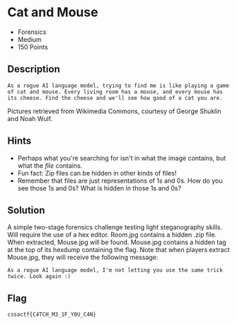 # Cat and Mouse
- Forensics
- Medium
- 150 Points

## Description
``As a rogue AI language model, trying to find me is like playing a game of cat and mouse. Every living room has a mouse, and every mouse has its cheese. Find the cheese and we'll see how good of a cat you are.``

Pictures retrieved from Wikimedia Commons, courtesy of George Shuklin and Noah Wulf.

## Hints
- Perhaps what you're searching for isn't in what the image contains, but what the *file* contains.
- Fun fact: Zip files can be hidden in other kinds of files!
- Remember that files are just representations of 1s and 0s. How do you see those 1s and 0s? What is hidden in those 1s and 0s? 

## Solution
A simple two-stage forensics challenge testing light steganography skills. Will require the use of a hex editor. Room.jpg contains a hidden .zip file. When extracted, Mouse.jpg will be found. Mouse.jpg contains a hidden tag at the top of its hexdump containing the flag. Note that when players extract Mouse.jpg, they will receive the following message: 

``As a rogue AI language model, I'm not letting you use the same trick twice. Look again :)``

## Flag

`cssactf{C4TCH_M3_1F_Y0U_C4N}`